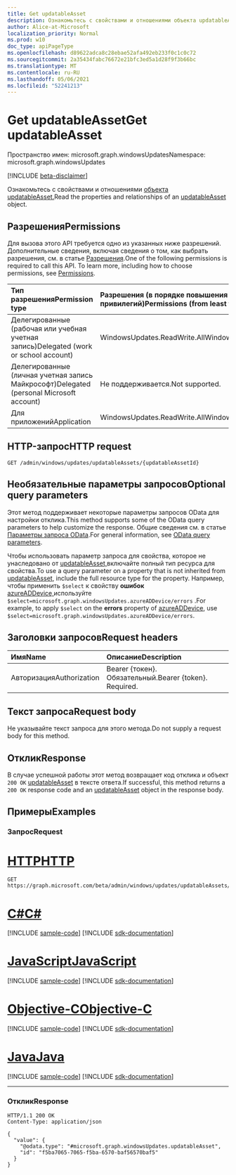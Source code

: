 ```yaml
---
title: Get updatableAsset
description: Ознакомьтесь с свойствами и отношениями объекта updatableAsset.
author: Alice-at-Microsoft
localization_priority: Normal
ms.prod: w10
doc_type: apiPageType
ms.openlocfilehash: d89622adca8c28ebae52afa492eb233f0c1c0c72
ms.sourcegitcommit: 2a35434fabc76672e21bfc3ed5a1d28f9f3b66bc
ms.translationtype: MT
ms.contentlocale: ru-RU
ms.lasthandoff: 05/06/2021
ms.locfileid: "52241213"
---
```

# <a name="get-updatableasset"></a><span data-ttu-id="b5bb3-103">Get updatableAsset</span><span class="sxs-lookup"><span data-stu-id="b5bb3-103">Get updatableAsset</span></span>
<span data-ttu-id="b5bb3-104">Пространство имен: microsoft.graph.windowsUpdates</span><span class="sxs-lookup"><span data-stu-id="b5bb3-104">Namespace: microsoft.graph.windowsUpdates</span></span>

[!INCLUDE [beta-disclaimer](../../includes/beta-disclaimer.md)]

<span data-ttu-id="b5bb3-105">Ознакомьтесь с свойствами и отношениями [объекта updatableAsset.](../resources/windowsupdates-updatableasset.md)</span><span class="sxs-lookup"><span data-stu-id="b5bb3-105">Read the properties and relationships of an [updatableAsset](../resources/windowsupdates-updatableasset.md) object.</span></span>

## <a name="permissions"></a><span data-ttu-id="b5bb3-106">Разрешения</span><span class="sxs-lookup"><span data-stu-id="b5bb3-106">Permissions</span></span>
<span data-ttu-id="b5bb3-p101">Для вызова этого API требуется одно из указанных ниже разрешений. Дополнительные сведения, включая сведения о том, как выбрать разрешения, см. в статье [Разрешения](/graph/permissions-reference).</span><span class="sxs-lookup"><span data-stu-id="b5bb3-p101">One of the following permissions is required to call this API. To learn more, including how to choose permissions, see [Permissions](/graph/permissions-reference).</span></span>

|<span data-ttu-id="b5bb3-109">Тип разрешения</span><span class="sxs-lookup"><span data-stu-id="b5bb3-109">Permission type</span></span>|<span data-ttu-id="b5bb3-110">Разрешения (в порядке повышения привилегий)</span><span class="sxs-lookup"><span data-stu-id="b5bb3-110">Permissions (from least to most privileged)</span></span>|
|:---|:---|
|<span data-ttu-id="b5bb3-111">Делегированные (рабочая или учебная учетная запись)</span><span class="sxs-lookup"><span data-stu-id="b5bb3-111">Delegated (work or school account)</span></span>|<span data-ttu-id="b5bb3-112">WindowsUpdates.ReadWrite.All</span><span class="sxs-lookup"><span data-stu-id="b5bb3-112">WindowsUpdates.ReadWrite.All</span></span>|
|<span data-ttu-id="b5bb3-113">Делегированные (личная учетная запись Майкрософт)</span><span class="sxs-lookup"><span data-stu-id="b5bb3-113">Delegated (personal Microsoft account)</span></span>|<span data-ttu-id="b5bb3-114">Не поддерживается.</span><span class="sxs-lookup"><span data-stu-id="b5bb3-114">Not supported.</span></span>|
|<span data-ttu-id="b5bb3-115">Для приложений</span><span class="sxs-lookup"><span data-stu-id="b5bb3-115">Application</span></span>|<span data-ttu-id="b5bb3-116">WindowsUpdates.ReadWrite.All</span><span class="sxs-lookup"><span data-stu-id="b5bb3-116">WindowsUpdates.ReadWrite.All</span></span>|

## <a name="http-request"></a><span data-ttu-id="b5bb3-117">HTTP-запрос</span><span class="sxs-lookup"><span data-stu-id="b5bb3-117">HTTP request</span></span>

<!-- {
  "blockType": "ignored"
}
-->
``` http
GET /admin/windows/updates/updatableAssets/{updatableAssetId}
```

## <a name="optional-query-parameters"></a><span data-ttu-id="b5bb3-118">Необязательные параметры запросов</span><span class="sxs-lookup"><span data-stu-id="b5bb3-118">Optional query parameters</span></span>
<span data-ttu-id="b5bb3-119">Этот метод поддерживает некоторые параметры запросов OData для настройки отклика.</span><span class="sxs-lookup"><span data-stu-id="b5bb3-119">This method supports some of the OData query parameters to help customize the response.</span></span> <span data-ttu-id="b5bb3-120">Общие сведения см. в статье [Параметры запроса OData](/graph/query-parameters).</span><span class="sxs-lookup"><span data-stu-id="b5bb3-120">For general information, see [OData query parameters](/graph/query-parameters).</span></span>

<span data-ttu-id="b5bb3-121">Чтобы использовать параметр запроса для свойства, которое не унаследовано от [updatableAsset,](../resources/windowsupdates-updatableasset.md)включайте полный тип ресурса для свойства.</span><span class="sxs-lookup"><span data-stu-id="b5bb3-121">To use a query parameter on a property that is not inherited from [updatableAsset](../resources/windowsupdates-updatableasset.md), include the full resource type for the property.</span></span> <span data-ttu-id="b5bb3-122">Например, чтобы применить `$select` к свойству **ошибок** [azureADDevice,](../resources/windowsupdates-azureaddevice.md)используйте `$select=microsoft.graph.windowsUpdates.azureADDevice/errors` .</span><span class="sxs-lookup"><span data-stu-id="b5bb3-122">For example, to apply `$select` on the **errors** property of [azureADDevice](../resources/windowsupdates-azureaddevice.md), use `$select=microsoft.graph.windowsUpdates.azureADDevice/errors`.</span></span>

## <a name="request-headers"></a><span data-ttu-id="b5bb3-123">Заголовки запросов</span><span class="sxs-lookup"><span data-stu-id="b5bb3-123">Request headers</span></span>
|<span data-ttu-id="b5bb3-124">Имя</span><span class="sxs-lookup"><span data-stu-id="b5bb3-124">Name</span></span>|<span data-ttu-id="b5bb3-125">Описание</span><span class="sxs-lookup"><span data-stu-id="b5bb3-125">Description</span></span>|
|:---|:---|
|<span data-ttu-id="b5bb3-126">Авторизация</span><span class="sxs-lookup"><span data-stu-id="b5bb3-126">Authorization</span></span>|<span data-ttu-id="b5bb3-p104">Bearer {токен}. Обязательный.</span><span class="sxs-lookup"><span data-stu-id="b5bb3-p104">Bearer {token}. Required.</span></span>|

## <a name="request-body"></a><span data-ttu-id="b5bb3-129">Текст запроса</span><span class="sxs-lookup"><span data-stu-id="b5bb3-129">Request body</span></span>
<span data-ttu-id="b5bb3-130">Не указывайте текст запроса для этого метода.</span><span class="sxs-lookup"><span data-stu-id="b5bb3-130">Do not supply a request body for this method.</span></span>

## <a name="response"></a><span data-ttu-id="b5bb3-131">Отклик</span><span class="sxs-lookup"><span data-stu-id="b5bb3-131">Response</span></span>

<span data-ttu-id="b5bb3-132">В случае успешной работы этот метод возвращает код отклика и объект `200 OK` [updatableAsset](../resources/windowsupdates-updatableasset.md) в тексте ответа.</span><span class="sxs-lookup"><span data-stu-id="b5bb3-132">If successful, this method returns a `200 OK` response code and an [updatableAsset](../resources/windowsupdates-updatableasset.md) object in the response body.</span></span>

## <a name="examples"></a><span data-ttu-id="b5bb3-133">Примеры</span><span class="sxs-lookup"><span data-stu-id="b5bb3-133">Examples</span></span>

### <a name="request"></a><span data-ttu-id="b5bb3-134">Запрос</span><span class="sxs-lookup"><span data-stu-id="b5bb3-134">Request</span></span>

# <a name="http"></a>[<span data-ttu-id="b5bb3-135">HTTP</span><span class="sxs-lookup"><span data-stu-id="b5bb3-135">HTTP</span></span>](#tab/http)
<!-- {
  "blockType": "request",
  "name": "get_updatableasset"
}
-->
``` http
GET https://graph.microsoft.com/beta/admin/windows/updates/updatableAssets/{updatableAssetId}
```
# <a name="c"></a>[<span data-ttu-id="b5bb3-136">C#</span><span class="sxs-lookup"><span data-stu-id="b5bb3-136">C#</span></span>](#tab/csharp)
[!INCLUDE [sample-code](../includes/snippets/csharp/get-updatableasset-csharp-snippets.md)]
[!INCLUDE [sdk-documentation](../includes/snippets/snippets-sdk-documentation-link.md)]

# <a name="javascript"></a>[<span data-ttu-id="b5bb3-137">JavaScript</span><span class="sxs-lookup"><span data-stu-id="b5bb3-137">JavaScript</span></span>](#tab/javascript)
[!INCLUDE [sample-code](../includes/snippets/javascript/get-updatableasset-javascript-snippets.md)]
[!INCLUDE [sdk-documentation](../includes/snippets/snippets-sdk-documentation-link.md)]

# <a name="objective-c"></a>[<span data-ttu-id="b5bb3-138">Objective-C</span><span class="sxs-lookup"><span data-stu-id="b5bb3-138">Objective-C</span></span>](#tab/objc)
[!INCLUDE [sample-code](../includes/snippets/objc/get-updatableasset-objc-snippets.md)]
[!INCLUDE [sdk-documentation](../includes/snippets/snippets-sdk-documentation-link.md)]

# <a name="java"></a>[<span data-ttu-id="b5bb3-139">Java</span><span class="sxs-lookup"><span data-stu-id="b5bb3-139">Java</span></span>](#tab/java)
[!INCLUDE [sample-code](../includes/snippets/java/get-updatableasset-java-snippets.md)]
[!INCLUDE [sdk-documentation](../includes/snippets/snippets-sdk-documentation-link.md)]

---



### <a name="response"></a><span data-ttu-id="b5bb3-140">Отклик</span><span class="sxs-lookup"><span data-stu-id="b5bb3-140">Response</span></span>

<!-- {
  "blockType": "response",
  "truncated": true,
  "@odata.type": "microsoft.graph.windowsUpdates.updatableAsset"
}
-->
``` http
HTTP/1.1 200 OK
Content-Type: application/json

{
  "value": {
    "@odata.type": "#microsoft.graph.windowsUpdates.updatableAsset",
    "id": "f5ba7065-7065-f5ba-6570-baf56570baf5"
  }
}
```

